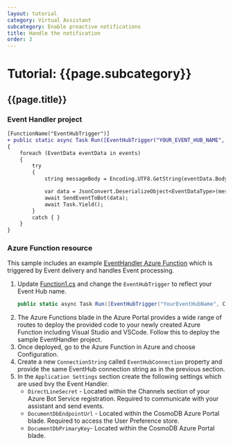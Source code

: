 ```yaml
---
layout: tutorial
category: Virtual Assistant
subcategory: Enable proactive notifications
title: Handle the notification
order: 3
---
```


# Tutorial: {{page.subcategory}}

## {{page.title}}

### Event Handler project

```diff
[FunctionName("EventHubTrigger")]
+ public static async Task Run([EventHubTrigger("YOUR_EVENT_HUB_NAME", Connection = "EventHubConnection")] EventData[] events, ILogger log)
{
    foreach (EventData eventData in events)
    {
        try
        {
            string messageBody = Encoding.UTF8.GetString(eventData.Body.Array, eventData.Body.Offset, eventData.Body.Count);

            var data = JsonConvert.DeserializeObject<EventDataType>(messageBody);
            await SendEventToBot(data);
            await Task.Yield();
        }
        catch { }
    }
}
```
### Azure Function resource


This sample includes an example [EventHandler Azure Function]({{site.repo}}/Samples/EnterpriseNotification/EventHandler) which is triggered by Event delivery and handles Event processing.


1. Update [Function1.cs]({{site.repo}}/samples/EnterpriseNotification/EventHandler/Function1.cs) and change the `EventHubTrigger` to reflect your Event Hub name.
    ```csharp
    public static async Task Run([EventHubTrigger("YourEventHubName", Connection = "EventHubConnection")] EventData[] events, ILogger log)`
    ```
2. The Azure Functions blade in the Azure Portal provides a wide range of routes to deploy the provided code to your newly created Azure Function including Visual Studio and VSCode. Follow this to deploy the sample EventHandler project.
3. Once deployed, go to the Azure Function in Azure and choose Configuration.
4. Create a new `ConnectionString` called `EventHubConnection` property and provide the same EventHub connection string as in the previous section.
5. In the `Application Settings` section create the following settings which are used bvy the Event Handler.
    - `DirectLineSecret` - Located within the Channels section of your Azure Bot Service registration. Required to communicate with your assistant and send events.
    - `DocumentDbEndpointUrl` - Located within the CosmoDB Azure Portal blade. Required to access the User Preference store.
    - `DocumentDbPrimaryKey`- Located within the CosmoDB Azure Portal blade.
